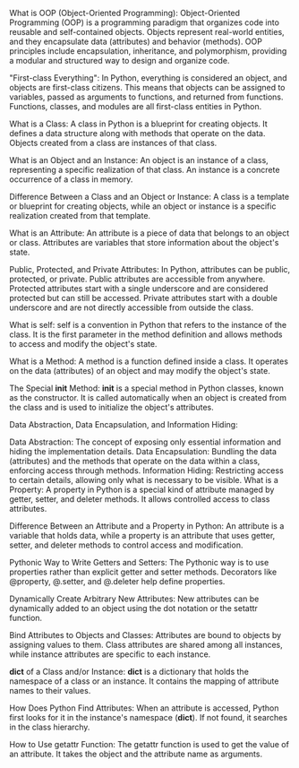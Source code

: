 What is OOP (Object-Oriented Programming):
Object-Oriented Programming (OOP) is a programming paradigm that organizes code into reusable and self-contained objects. Objects represent real-world entities, and they encapsulate data (attributes) and behavior (methods). OOP principles include encapsulation, inheritance, and polymorphism, providing a modular and structured way to design and organize code.

"First-class Everything":
In Python, everything is considered an object, and objects are first-class citizens. This means that objects can be assigned to variables, passed as arguments to functions, and returned from functions. Functions, classes, and modules are all first-class entities in Python.

What is a Class:
A class in Python is a blueprint for creating objects. It defines a data structure along with methods that operate on the data. Objects created from a class are instances of that class.

What is an Object and an Instance:
An object is an instance of a class, representing a specific realization of that class. An instance is a concrete occurrence of a class in memory.

Difference Between a Class and an Object or Instance:
A class is a template or blueprint for creating objects, while an object or instance is a specific realization created from that template.

What is an Attribute:
An attribute is a piece of data that belongs to an object or class. Attributes are variables that store information about the object's state.

Public, Protected, and Private Attributes:
In Python, attributes can be public, protected, or private. Public attributes are accessible from anywhere. Protected attributes start with a single underscore and are considered protected but can still be accessed. Private attributes start with a double underscore and are not directly accessible from outside the class.

What is self:
self is a convention in Python that refers to the instance of the class. It is the first parameter in the method definition and allows methods to access and modify the object's state.

What is a Method:
A method is a function defined inside a class. It operates on the data (attributes) of an object and may modify the object's state.

The Special __init__ Method:
__init__ is a special method in Python classes, known as the constructor. It is called automatically when an object is created from the class and is used to initialize the object's attributes.

Data Abstraction, Data Encapsulation, and Information Hiding:

Data Abstraction: The concept of exposing only essential information and hiding the implementation details.
Data Encapsulation: Bundling the data (attributes) and the methods that operate on the data within a class, enforcing access through methods.
Information Hiding: Restricting access to certain details, allowing only what is necessary to be visible.
What is a Property:
A property in Python is a special kind of attribute managed by getter, setter, and deleter methods. It allows controlled access to class attributes.

Difference Between an Attribute and a Property in Python:
An attribute is a variable that holds data, while a property is an attribute that uses getter, setter, and deleter methods to control access and modification.

Pythonic Way to Write Getters and Setters:
The Pythonic way is to use properties rather than explicit getter and setter methods. Decorators like @property, @<attribute>.setter, and @<attribute>.deleter help define properties.

Dynamically Create Arbitrary New Attributes:
New attributes can be dynamically added to an object using the dot notation or the setattr function.

Bind Attributes to Objects and Classes:
Attributes are bound to objects by assigning values to them. Class attributes are shared among all instances, while instance attributes are specific to each instance.

__dict__ of a Class and/or Instance:
__dict__ is a dictionary that holds the namespace of a class or an instance. It contains the mapping of attribute names to their values.

How Does Python Find Attributes:
When an attribute is accessed, Python first looks for it in the instance's namespace (__dict__). If not found, it searches in the class hierarchy.

How to Use getattr Function:
The getattr function is used to get the value of an attribute. It takes the object and the attribute name as arguments.
